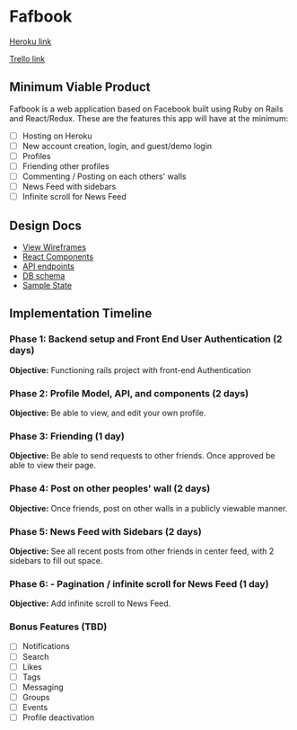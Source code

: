 # Fafbook

[Heroku link][heroku]

[Trello link][trello]

[heroku]: https://fafbook.herokuapp.com/#/
[trello]: https://trello.com/b/zFzsNMyZ/fafbook

## Minimum Viable Product
Fafbook is a web application based on Facebook built using Ruby on Rails
and React/Redux. These are the features this app will have at the minimum:

- [ ] Hosting on Heroku
- [ ] New account creation, login, and guest/demo login
- [ ] Profiles
- [ ] Friending other profiles
- [ ] Commenting / Posting on each others' walls
- [ ] News Feed with sidebars
- [ ] Infinite scroll for News Feed

## Design Docs
* [View Wireframes][wireframes]
* [React Components][components]
* [API endpoints][api-endpoints]
* [DB schema][schema]
* [Sample State][sample-state]

[wireframes]: wireframes
[components]: component-hierarchy.md
[sample-state]: sample-state.md
[api-endpoints]: api-endpoints.md
[schema]: schema.md


## Implementation Timeline

### Phase 1: Backend setup and Front End User Authentication (2 days)

**Objective:** Functioning rails project with front-end Authentication

### Phase 2: Profile Model, API, and components (2 days)

**Objective:** Be able to view, and edit your own profile.

### Phase 3: Friending (1 day)

**Objective:** Be able to send requests to other friends.
Once approved be able to view their page.

### Phase 4: Post on other peoples' wall (2 days)

**Objective:** Once friends, post on other walls in a publicly viewable manner.

### Phase 5: News Feed with Sidebars (2 days)

**Objective:** See all recent posts from other friends in center feed, with 2 sidebars to fill out space.

### Phase 6: - Pagination / infinite scroll for News Feed (1 day)

**Objective:** Add infinite scroll to News Feed.


### Bonus Features (TBD)
- [ ] Notifications
- [ ] Search
- [ ] Likes
- [ ] Tags
- [ ] Messaging
- [ ] Groups
- [ ] Events
- [ ] Profile deactivation
